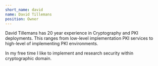```yaml
---
short_name: david
name: David Tillemans
position: Owner
---
```


David Tillemans has 20 year experience in Cryptography and PKI deployments. This ranges from low-level implementation PKI services to high-level of implementing PKI environments. 

In my free time I like to implement and research security within cryptographic domain.